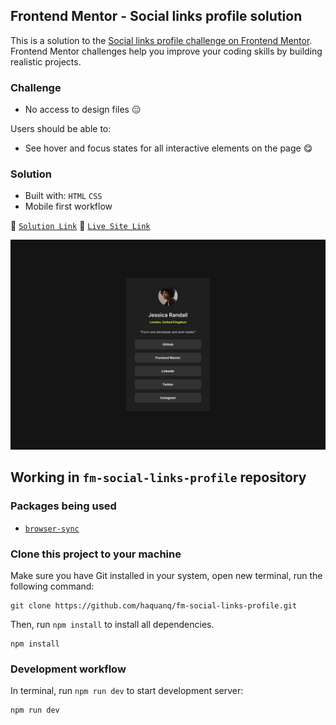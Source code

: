 ## Frontend Mentor - Social links profile solution

This is a solution to the [Social links profile challenge on Frontend Mentor](https://www.frontendmentor.io/challenges/social-links-profile-UG32l9m6dQ).
Frontend Mentor challenges help you improve your coding skills by building realistic projects.

### Challenge

- No access to design files :expressionless:

Users should be able to:

- See hover and focus states for all interactive elements on the page :yum:

### Solution

- Built with: `HTML` `CSS`
- Mobile first workflow

:link: [`Solution Link`](https://www.frontendmentor.io/solutions/only-html-and-css-0uuXzWne2H) :link: [`Live Site Link`](https://haquanq.github.io/fm-social-links-profile/)

![](./.docs/design/destkop-design.jpg)

## Working in `fm-social-links-profile` repository

### Packages being used

- [`browser-sync`](https://github.com/BrowserSync/browser-sync)

### Clone this project to your machine

Make sure you have Git installed in your system, open new terminal, run the following command:

```
git clone https://github.com/haquanq/fm-social-links-profile.git
```

Then, run `npm install` to install all dependencies.

```
npm install
```

### Development workflow

In terminal, run `npm run dev` to start development server:

```
npm run dev
```
